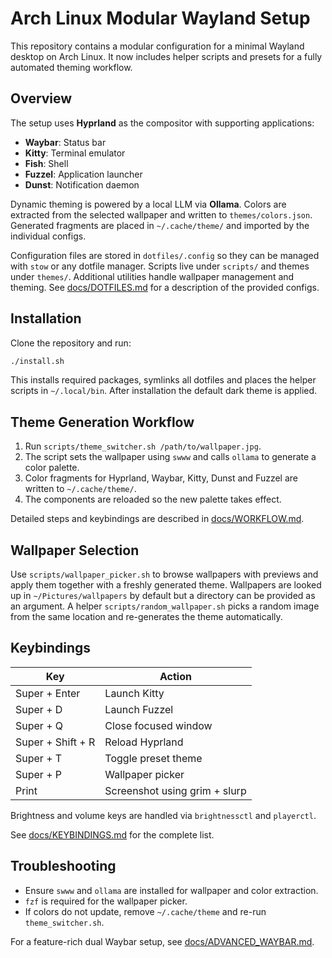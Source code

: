 # Arch Linux Modular Wayland Setup

This repository contains a modular configuration for a minimal Wayland desktop on Arch Linux.  It now includes helper scripts and presets for a fully automated theming workflow.

## Overview

The setup uses **Hyprland** as the compositor with supporting applications:

- **Waybar**: Status bar
- **Kitty**: Terminal emulator
- **Fish**: Shell
- **Fuzzel**: Application launcher
- **Dunst**: Notification daemon

Dynamic theming is powered by a local LLM via **Ollama**. Colors are extracted from the selected wallpaper and written to `themes/colors.json`. Generated fragments are placed in `~/.cache/theme/` and imported by the individual configs.

Configuration files are stored in `dotfiles/.config` so they can be managed with `stow` or any dotfile manager. Scripts live under `scripts/` and themes under `themes/`.
Additional utilities handle wallpaper management and theming. See [docs/DOTFILES.md](docs/DOTFILES.md) for a description of the provided configs.

## Installation

Clone the repository and run:

```bash
./install.sh
```

This installs required packages, symlinks all dotfiles and places the helper scripts in `~/.local/bin`.
After installation the default dark theme is applied.

## Theme Generation Workflow

1. Run `scripts/theme_switcher.sh /path/to/wallpaper.jpg`.
2. The script sets the wallpaper using `swww` and calls `ollama` to generate a color palette.
3. Color fragments for Hyprland, Waybar, Kitty, Dunst and Fuzzel are written to `~/.cache/theme/`.
4. The components are reloaded so the new palette takes effect.

Detailed steps and keybindings are described in [docs/WORKFLOW.md](docs/WORKFLOW.md).

## Wallpaper Selection

Use `scripts/wallpaper_picker.sh` to browse wallpapers with previews and apply
them together with a freshly generated theme. Wallpapers are looked up in
`~/Pictures/wallpapers` by default but a directory can be provided as an
argument. A helper `scripts/random_wallpaper.sh` picks a random image from the
same location and re-generates the theme automatically.


## Keybindings

Key | Action
----|-------
Super + Enter | Launch Kitty
Super + D | Launch Fuzzel
Super + Q | Close focused window
Super + Shift + R | Reload Hyprland
Super + T | Toggle preset theme
Super + P | Wallpaper picker
Print | Screenshot using grim + slurp

Brightness and volume keys are handled via `brightnessctl` and `playerctl`.

See [docs/KEYBINDINGS.md](docs/KEYBINDINGS.md) for the complete list.

## Troubleshooting

- Ensure `swww` and `ollama` are installed for wallpaper and color extraction.
- `fzf` is required for the wallpaper picker.
- If colors do not update, remove `~/.cache/theme` and re-run `theme_switcher.sh`.


For a feature-rich dual Waybar setup, see [docs/ADVANCED_WAYBAR.md](docs/ADVANCED_WAYBAR.md).
